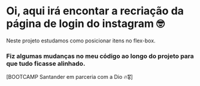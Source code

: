 # Oi, aqui irá encontar a recriação da página de login do instagram :nerd_face:

Neste projeto estudamos como posicionar itens no flex-box.

### Fiz algumas mudanças no meu código ao longo do projeto para que tudo ficasse alinhado. 

[BOOTCAMP Santander em parceria com a Dio :fire::medal_military:]
